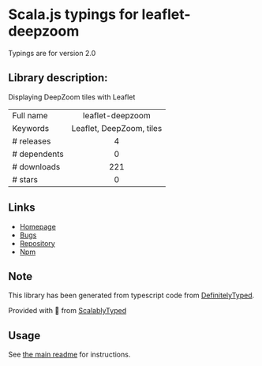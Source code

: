 
# Scala.js typings for leaflet-deepzoom

Typings are for version 2.0

## Library description:
Displaying DeepZoom tiles with Leaflet

|                    |                 |
| ------------------ | :-------------: |
| Full name          | leaflet-deepzoom |
| Keywords           | Leaflet, DeepZoom, tiles |
| # releases         | 4 |
| # dependents       | 0 |
| # downloads        | 221 |
| # stars            | 0 |

## Links
- [Homepage](https://github.com/alfarisi/leaflet-deepzoom#readme)
- [Bugs](https://github.com/alfarisi/leaflet-deepzoom/issues)
- [Repository](https://github.com/alfarisi/leaflet-deepzoom)
- [Npm](https://www.npmjs.com/package/leaflet-deepzoom)
    


## Note
This library has been generated from typescript code from [DefinitelyTyped](https://definitelytyped.org).

Provided with :purple_heart: from [ScalablyTyped](https://github.com/oyvindberg/ScalablyTyped)

## Usage
See [the main readme](../../readme.md) for instructions.


